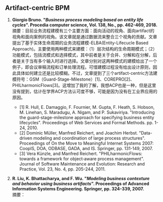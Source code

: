 ## Artifact-centric BPM
1. **Giorgio Bruno. "***Business process modeling based on entity life cycles***". Procedia computer science, Vol. 138, No., pp. 462-469, 2018.**  
摘要：目前业务流程建模有三个主要方面：面向活动的视角、面向artifact的视角和面向案例的视角。该文章就是通过数据流来整合三个视角的贡献。文章提出了基于实体生命周期的业务流程建模-ELBA(Entity-Lifecucle Based Approach)。主要使用两种模式来建模：（1）层次结构的生命周期模式；（2）功能模式，包括流模式和选择模式，其中前者是关于合并、分解和在分解，后者是关于当有多个输入时进行选择。文章分别对这两种模式的建模给出了一个例子，即会议审稿流程和订单处理流程。可惜建模过程没有给出设计原则，因此具体如何建立还是比较模糊。不过，文章提到了三个artifact-centric方法建模符号：GSM（Guard-Stage-Milestone）[1]、COREPRO[2]、PHILharmonicFlows[3]。这增加了我的了解，我想ACP也是一种，但是这里没有提到，估计在学界ACP方法认可度不够，可能是因为没有在工业界应用的原因。
   + [1] R. Hull, E. Damaggio, F. Fournier, M. Gupta, F. Heath, S. Hobson, M. Linehan, S. Maradugu, A. Nigam, and P. Sukaviriya. "Introducing the guard-stage-milestone approach for specifying business entity lifecycles". Proceedings of Web Services and Formal Methods. pp. 1-24, 2010.
   + [2] Dominic Müller, Manfred Reichert, and Joachim Herbst. "Data-driven modeling and coordination of large process structures". Proceedings of On the Move to Meaningful Internet Systems 2007: CoopIS, DOA, ODBASE, GADA, and IS. Springer, pp. 131-149, 2007.
   + [3] Vera Künzle, and Manfred Reichert. "PHILharmonicFlows: towards a framework for object‐aware process management". Journal of Software Maintenance and Evolution: Research and Practice, Vol. 23, No. 4, pp. 205-244, 2011.

2.  **R. Liu, K. Bhattacharya, and F. Wu. "***Modeling business contexture and behavior using business artifacts***". Proceedings of Advanced Information Systems Engineering. Springer, pp. 324-339, 2007.**  
摘要：
